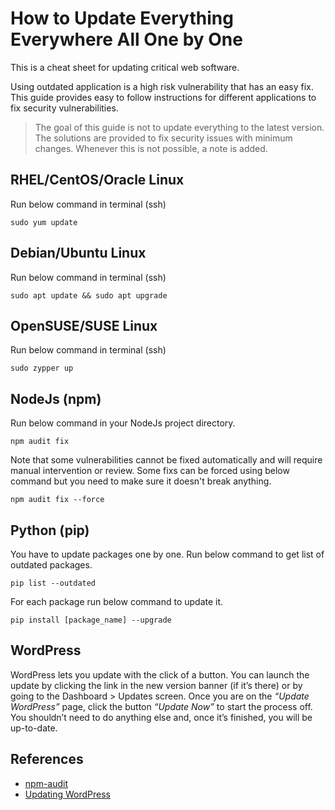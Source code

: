 # How to Update Everything Everywhere All One by One
This is a cheat sheet for updating critical web software.

Using outdated application is a high risk vulnerability that has an easy fix. This guide provides easy to follow instructions for different applications to fix security vulnerabilities.

> The goal of this guide is not to update everything to the latest version. The solutions are provided to fix security issues with minimum changes. Whenever this is not possible, a note is added.

## RHEL/CentOS/Oracle Linux
Run below command in terminal (ssh)
```
sudo yum update
```

## Debian/Ubuntu Linux
Run below command in terminal (ssh)
```
sudo apt update && sudo apt upgrade
```

## OpenSUSE/SUSE Linux
Run below command in terminal (ssh)
```
sudo zypper up
```

## NodeJs (npm)
Run below command in your NodeJs project directory.
```
npm audit fix
```

Note that some vulnerabilities cannot be fixed automatically and will require manual intervention or review.
Some fixs can be forced using below command but you need to make sure it doesn't break anything.
```
npm audit fix --force
```

## Python (pip)
You have to update packages one by one. Run below command to get list of outdated packages.
```
pip list --outdated
```
For each package run below command to update it.
```
pip install [package_name] --upgrade
```


## WordPress
WordPress lets you update with the click of a button.  You can launch the update by clicking the link in the new version banner (if it’s there) or by going to the Dashboard > Updates screen. Once you are on the *“Update WordPress”* page, click the button *“Update Now”* to start the process off. You shouldn’t need to do anything else and, once it’s finished, you will be up-to-date.


## References
- [npm-audit](https://docs.npmjs.com/cli/v8/commands/npm-audit)
- [Updating WordPress](https://wordpress.org/support/article/updating-wordpress/)
